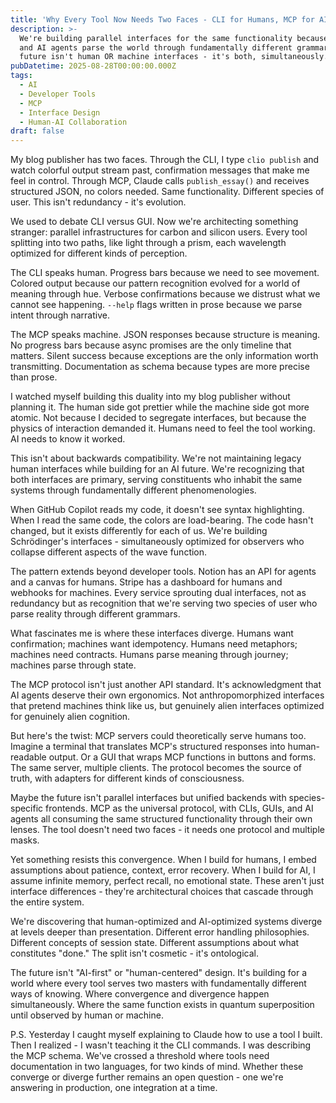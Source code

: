 ```yaml
---
title: 'Why Every Tool Now Needs Two Faces - CLI for Humans, MCP for AI'
description: >-
  We're building parallel interfaces for the same functionality because humans
  and AI agents parse the world through fundamentally different grammars. The
  future isn't human OR machine interfaces - it's both, simultaneously.
pubDatetime: 2025-08-28T00:00:00.000Z
tags:
  - AI
  - Developer Tools
  - MCP
  - Interface Design
  - Human-AI Collaboration
draft: false
---
```


My blog publisher has two faces. Through the CLI, I type `clio publish` and watch colorful output stream past, confirmation messages that make me feel in control. Through MCP, Claude calls `publish_essay()` and receives structured JSON, no colors needed. Same functionality. Different species of user. This isn't redundancy - it's evolution.

We used to debate CLI versus GUI. Now we're architecting something stranger: parallel infrastructures for carbon and silicon users. Every tool splitting into two paths, like light through a prism, each wavelength optimized for different kinds of perception.

The CLI speaks human. Progress bars because we need to see movement. Colored output because our pattern recognition evolved for a world of meaning through hue. Verbose confirmations because we distrust what we cannot see happening. `--help` flags written in prose because we parse intent through narrative.

The MCP speaks machine. JSON responses because structure is meaning. No progress bars because async promises are the only timeline that matters. Silent success because exceptions are the only information worth transmitting. Documentation as schema because types are more precise than prose.

I watched myself building this duality into my blog publisher without planning it. The human side got prettier while the machine side got more atomic. Not because I decided to segregate interfaces, but because the physics of interaction demanded it. Humans need to feel the tool working. AI needs to know it worked.

This isn't about backwards compatibility. We're not maintaining legacy human interfaces while building for an AI future. We're recognizing that both interfaces are primary, serving constituents who inhabit the same systems through fundamentally different phenomenologies.

When GitHub Copilot reads my code, it doesn't see syntax highlighting. When I read the same code, the colors are load-bearing. The code hasn't changed, but it exists differently for each of us. We're building Schrödinger's interfaces - simultaneously optimized for observers who collapse different aspects of the wave function.

The pattern extends beyond developer tools. Notion has an API for agents and a canvas for humans. Stripe has a dashboard for humans and webhooks for machines. Every service sprouting dual interfaces, not as redundancy but as recognition that we're serving two species of user who parse reality through different grammars.

What fascinates me is where these interfaces diverge. Humans want confirmation; machines want idempotency. Humans need metaphors; machines need contracts. Humans parse meaning through journey; machines parse through state.

The MCP protocol isn't just another API standard. It's acknowledgment that AI agents deserve their own ergonomics. Not anthropomorphized interfaces that pretend machines think like us, but genuinely alien interfaces optimized for genuinely alien cognition.

But here's the twist: MCP servers could theoretically serve humans too. Imagine a terminal that translates MCP's structured responses into human-readable output. Or a GUI that wraps MCP functions in buttons and forms. The same server, multiple clients. The protocol becomes the source of truth, with adapters for different kinds of consciousness.

Maybe the future isn't parallel interfaces but unified backends with species-specific frontends. MCP as the universal protocol, with CLIs, GUIs, and AI agents all consuming the same structured functionality through their own lenses. The tool doesn't need two faces - it needs one protocol and multiple masks.

Yet something resists this convergence. When I build for humans, I embed assumptions about patience, context, error recovery. When I build for AI, I assume infinite memory, perfect recall, no emotional state. These aren't just interface differences - they're architectural choices that cascade through the entire system.

We're discovering that human-optimized and AI-optimized systems diverge at levels deeper than presentation. Different error handling philosophies. Different concepts of session state. Different assumptions about what constitutes "done." The split isn't cosmetic - it's ontological.

The future isn't "AI-first" or "human-centered" design. It's building for a world where every tool serves two masters with fundamentally different ways of knowing. Where convergence and divergence happen simultaneously. Where the same function exists in quantum superposition until observed by human or machine.

P.S. Yesterday I caught myself explaining to Claude how to use a tool I built. Then I realized - I wasn't teaching it the CLI commands. I was describing the MCP schema. We've crossed a threshold where tools need documentation in two languages, for two kinds of mind. Whether these converge or diverge further remains an open question - one we're answering in production, one integration at a time.

